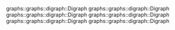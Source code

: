graphs::graphs::digraph::Digraph
graphs::graphs::digraph::Digraph
graphs::graphs::digraph::Digraph
graphs::graphs::digraph::Digraph
graphs::graphs::digraph::Digraph
graphs::graphs::digraph::Digraph